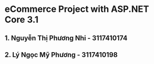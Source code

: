 ﻿# eCommerce Project with ASP.NET Core 3.1
## 1. Nguyễn Thị Phương Nhi - 3117410174
## 2. Lý Ngọc Mỹ Phương - 3117410198
